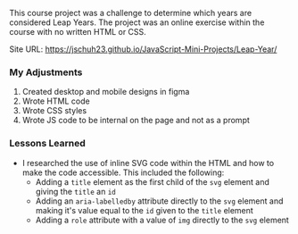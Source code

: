 This course project was a challenge to determine which years are considered Leap Years. The project was an online exercise within the course with no written HTML or CSS.

Site URL: https://jschuh23.github.io/JavaScript-Mini-Projects/Leap-Year/

### My Adjustments

1. Created desktop and mobile designs in figma
1. Wrote HTML code
1. Wrote CSS styles
1. Wrote JS code to be internal on the page and not as a prompt

### Lessons Learned

- I researched the use of inline SVG code within the HTML and how to make the code accessible. This included the following: 
    * Adding a `title` element as the first child of the `svg` element and giving the `title` an `id`
    * Adding an `aria-labelledby` attribute directly to the `svg` element and making it's value equal to the `id` given to the `title` element
    * Adding a `role` attribute with a value of `img` directly to the `svg` element
